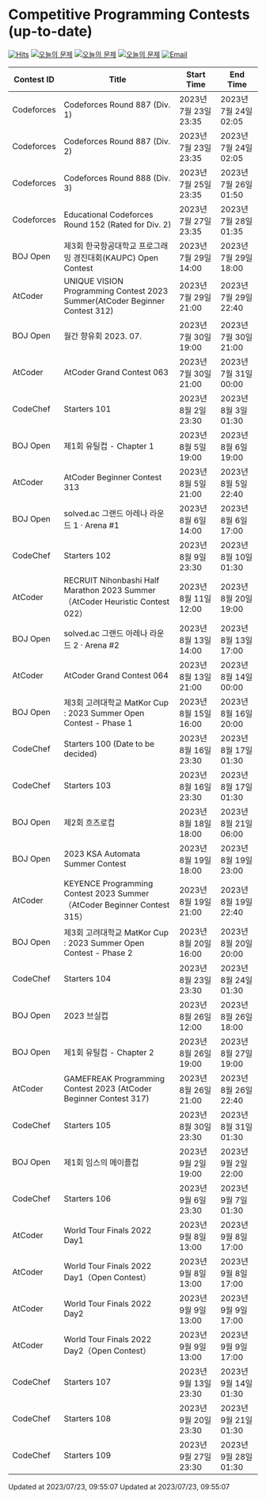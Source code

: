 Competitive Programming Contests (up-to-date)
========
[![Hits](https://hits.seeyoufarm.com/api/count/incr/badge.svg?url=https%3A%2F%2Fgithub.com%2Fika9810%2FCompetitive-Programming-Contests&count_bg=%2379C83D&title_bg=%23555555&icon=&icon_color=%23E7E7E7&title=hits&edge_flat=false)](https://hits.seeyoufarm.com)
[![오늘의 문제](https://img.shields.io/badge/Today's%20ABC-Link-lightpink)](https://github.com/ika9810/Atcoder-Daily-Contests/blob/main/ABC.md) 
[![오늘의 문제](https://img.shields.io/badge/Today's%20ARC-Link-orange)](https://github.com/ika9810/Atcoder-Daily-Contests/blob/main/ARC.md) 
[![오늘의 문제](https://img.shields.io/badge/Today's%20AGC-Link-red)](https://github.com/ika9810/Atcoder-Daily-Contests/blob/main/AGC.md) 
[![Email](https://img.shields.io/badge/Email-ika7204@naver.com-ff69b4)](mailTo:ika7204@naver.com)

 Contest ID | Title | Start Time | End Time |
---|---|---|---|
| Codeforces | Codeforces Round 887 (Div. 1) | 2023년 7월 23일 23:35 | 2023년 7월 24일 02:05 |
| Codeforces | Codeforces Round 887 (Div. 2) | 2023년 7월 23일 23:35 | 2023년 7월 24일 02:05 |
| Codeforces | Codeforces Round 888 (Div. 3) | 2023년 7월 25일 23:35 | 2023년 7월 26일 01:50 |
| Codeforces | Educational Codeforces Round 152 (Rated for Div. 2) | 2023년 7월 27일 23:35 | 2023년 7월 28일 01:35 |
| BOJ Open | 제3회 한국항공대학교 프로그래밍 경진대회(KAUPC) Open Contest | 2023년 7월 29일 14:00 | 2023년 7월 29일 18:00 |
| AtCoder | UNIQUE VISION Programming Contest 2023 Summer(AtCoder Beginner Contest 312) | 2023년 7월 29일 21:00 | 2023년 7월 29일 22:40 |
| BOJ Open | 월간 향유회 2023. 07. | 2023년 7월 30일 19:00 | 2023년 7월 30일 21:00 |
| AtCoder | AtCoder Grand Contest 063 | 2023년 7월 30일 21:00 | 2023년 7월 31일 00:00 |
| CodeChef | Starters 101 | 2023년 8월 2일 23:30 | 2023년 8월 3일 01:30 |
| BOJ Open | 제1회 유틸컵 - Chapter 1 | 2023년 8월 5일 19:00 | 2023년 8월 6일 19:00 |
| AtCoder | AtCoder Beginner Contest 313 | 2023년 8월 5일 21:00 | 2023년 8월 5일 22:40 |
| BOJ Open | solved.ac 그랜드 아레나 라운드 1 · Arena #1 | 2023년 8월 6일 14:00 | 2023년 8월 6일 17:00 |
| CodeChef | Starters 102 | 2023년 8월 9일 23:30 | 2023년 8월 10일 01:30 |
| AtCoder | RECRUIT Nihonbashi Half Marathon 2023 Summer（AtCoder Heuristic Contest 022） | 2023년 8월 11일 12:00 | 2023년 8월 20일 19:00 |
| BOJ Open | solved.ac 그랜드 아레나 라운드 2 · Arena #2 | 2023년 8월 13일 14:00 | 2023년 8월 13일 17:00 |
| AtCoder | AtCoder Grand Contest 064 | 2023년 8월 13일 21:00 | 2023년 8월 14일 00:00 |
| BOJ Open | 제3회 고려대학교 MatKor Cup : 2023 Summer Open Contest - Phase 1 | 2023년 8월 15일 16:00 | 2023년 8월 16일 20:00 |
| CodeChef | Starters 100 (Date to be decided) | 2023년 8월 16일 23:30 | 2023년 8월 17일 01:30 |
| CodeChef | Starters 103 | 2023년 8월 16일 23:30 | 2023년 8월 17일 01:30 |
| BOJ Open | 제2회 흐즈로컵 | 2023년 8월 18일 18:00 | 2023년 8월 21일 06:00 |
| BOJ Open | 2023 KSA Automata Summer Contest | 2023년 8월 19일 18:00 | 2023년 8월 19일 23:00 |
| AtCoder | KEYENCE Programming Contest 2023 Summer（AtCoder Beginner Contest 315） | 2023년 8월 19일 21:00 | 2023년 8월 19일 22:40 |
| BOJ Open | 제3회 고려대학교 MatKor Cup : 2023 Summer Open Contest - Phase 2 | 2023년 8월 20일 16:00 | 2023년 8월 20일 20:00 |
| CodeChef | Starters 104 | 2023년 8월 23일 23:30 | 2023년 8월 24일 01:30 |
| BOJ Open | 2023 브실컵 | 2023년 8월 26일 12:00 | 2023년 8월 26일 18:00 |
| BOJ Open | 제1회 유틸컵 - Chapter 2 | 2023년 8월 26일 19:00 | 2023년 8월 27일 19:00 |
| AtCoder | GAMEFREAK Programming Contest 2023 (AtCoder Beginner Contest 317) | 2023년 8월 26일 21:00 | 2023년 8월 26일 22:40 |
| CodeChef | Starters 105 | 2023년 8월 30일 23:30 | 2023년 8월 31일 01:30 |
| BOJ Open | 제1회 임스의 메이플컵 | 2023년 9월 2일 19:00 | 2023년 9월 2일 22:00 |
| CodeChef | Starters 106 | 2023년 9월 6일 23:30 | 2023년 9월 7일 01:30 |
| AtCoder | World Tour Finals 2022 Day1 | 2023년 9월 8일 13:00 | 2023년 9월 8일 17:00 |
| AtCoder | World Tour Finals 2022 Day1（Open Contest） | 2023년 9월 8일 13:00 | 2023년 9월 8일 17:00 |
| AtCoder | World Tour Finals 2022 Day2 | 2023년 9월 9일 13:00 | 2023년 9월 9일 17:00 |
| AtCoder | World Tour Finals 2022 Day2（Open Contest） | 2023년 9월 9일 13:00 | 2023년 9월 9일 17:00 |
| CodeChef | Starters 107 | 2023년 9월 13일 23:30 | 2023년 9월 14일 01:30 |
| CodeChef | Starters 108 | 2023년 9월 20일 23:30 | 2023년 9월 21일 01:30 |
| CodeChef | Starters 109 | 2023년 9월 27일 23:30 | 2023년 9월 28일 01:30 |

Updated at 2023/07/23, 09:55:07
Updated at 2023/07/23, 09:55:07
